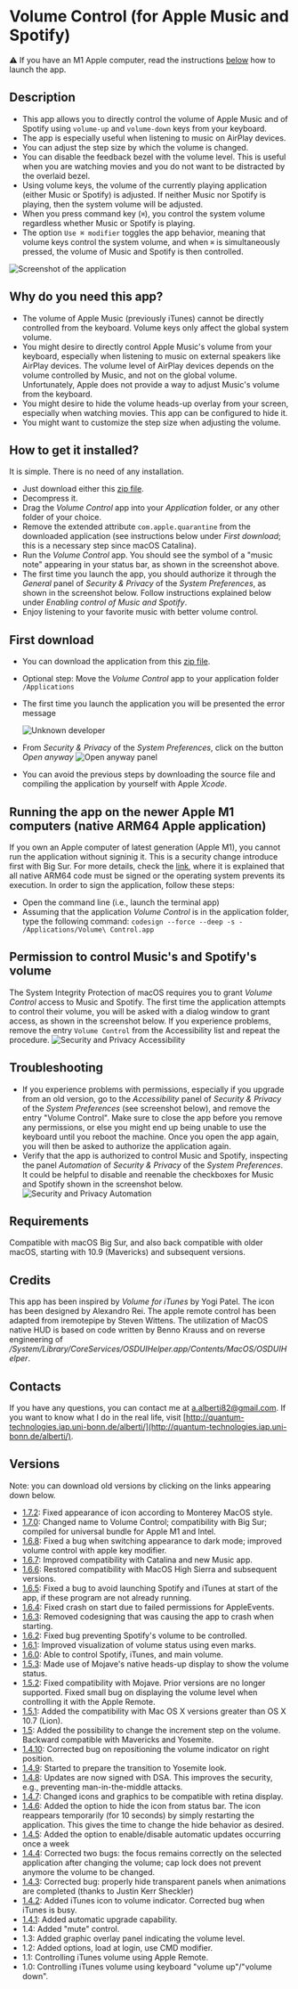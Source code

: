 Volume Control (for Apple Music and Spotify)
=====================

:warning: If you have an M1 Apple computer, read the instructions [below](#M1_note) how to launch the app.


Description
-----------

* This app allows you to directly control the volume of Apple Music and of Spotify using ``volume-up`` and ``volume-down`` keys from your keyboard.
* The app is especially useful when listening to music on AirPlay devices.
* You can adjust the step size by which the volume is changed.
* You can disable the feedback bezel with the volume level. This is useful when you are watching movies and you do not want to be distracted by the overlaid bezel.
* Using volume keys, the volume of the currently playing application (either Music or Spotify) is adjusted. If neither Music nor Spotify is playing, then the system volume will be adjusted.
* When you press command key (``⌘``), you control the system volume regardless whether Music or Spotify is playing.
* The option ``Use ⌘ modifier`` toggles the app behavior, meaning that volume keys control the system volume, and when ``⌘`` is simultaneously pressed, the volume of Music and Spotify is then controlled.

![Screenshot of the application](https://raw.githubusercontent.com/alberti42/Volume-Control/main/Images/screenshot.png)

Why do you need this app?
-------------------------

* The volume of Apple Music (previously iTunes) cannot be directly controlled from the keyboard. Volume keys only affect the global system volume.
* You might desire to directly control Apple Music's volume from your keyboard, especially when listening to music on external speakers like AirPlay devices. The volume level of AirPlay devices depends on the volume controlled by Music, and not on the global volume. Unfortunately, Apple does not provide a way to adjust Music's volume from the keyboard. 
* You might desire to hide the volume heads-up overlay from your screen, especially when watching movies. This app can be configured to hide it.
* You might want to customize the step size when adjusting the volume.

How to get it installed?
------------------------

It is simple. There is no need of any installation.

* Just download either this [zip file](https://raw.githubusercontent.com/alberti42/Volume-Control/main/Volume%20Control.zip).
* Decompress it.
* Drag the *Volume Control* app into your *Application* folder, or any other folder of your choice.
* Remove the extended attribute ``com.apple.quarantine`` from the downloaded application (see instructions below under *First download*; this is a necessary step since macOS Catalina).
* Run the *Volume Control* app. You should see the symbol of a "music note" appearing in your status bar, as shown in the screenshot above.
* The first time you launch the app, you should authorize it through the *General* panel of *Security & Privacy* of the *System Preferences*, as shown in the screenshot below. Follow instructions explained below under *Enabling control of Music and Spotify*.
* Enjoy listening to your favorite music with better volume control.

First download
--------------

<!--
* If you downloaded for the first time the app, you might encounter the error shown below.
	![Security and Privacy panel](https://raw.githubusercontent.com/alberti42/Volume-Control/main/Images/firstDownload.png)
* The error occurs because of the extended attribute ``com.apple.quarantine``, which is automatically applied by Apple on all applications downloaded from the internet, unless officially authorized by Apple itself.
* To remove the quarantine extended attribute, type from terminal:

	``sudo xattr -d com.apple.quarantine "/Applications/Volume Control.app"``
	
	For more information, check [StackExchange](https://superuser.com/questions/526920/how-to-remove-quarantine-from-file-permissions-in-os-x).
-->
* You can download the application from this [zip file](https://raw.githubusercontent.com/alberti42/Volume-Control/main/Volume%20Control.zip).
* Optional step: Move the *Volume Control* app to your application folder ``/Applications``
* The first time you launch the application you will be presented the error message

	![Unknown developer](https://raw.githubusercontent.com/alberti42/Volume-Control/main/Images/Unknown_developer.png)
* From *Security & Privacy* of the *System Preferences*, click on the button *Open anyway*
	![Open anyway panel](https://raw.githubusercontent.com/alberti42/Volume-Control/main/Images/Open_anyway_panel.png)
* You can avoid the previous steps by downloading the source file and compiling the application by yourself with Apple *Xcode*.

Running the app on the newer Apple M1 computers (native ARM64 Apple application)
--------------------------------------------------------------------------
<a name="M1_note"></a>

If you own an Apple computer of latest generation (Apple M1), you cannot run the application without signinig it. This is a security change introduce first with Big Sur. For more details, check the [link](https://wiki.lazarus.freepascal.org/Code_Signing_for_macOS), where it is explained that all native ARM64 code must be signed or the operating system prevents its execution. In order to sign the application, follow these steps:

* Open the command line (i.e., launch the terminal app)
* Assuming that the application *Volume Control* is in the application folder, type the following command:
	``codesign --force --deep -s - /Applications/Volume\ Control.app``


Permission to control Music's and Spotify's volume
--------------------------------------------------

The System Integrity Protection of macOS requires you to grant *Volume Control* access to Music and Spotify. The first time the application attempts to control their volume, you will be asked with a dialog window to grant access, as shown in the screenshot below. If you experience problems, remove the entry ``Volume Control`` from the Accessibility list and repeat the procedure.
![Security and Privacy Accessibility](https://raw.githubusercontent.com/alberti42/Volume-Control/main/Images/SecurityPrivacyAccessibility.png)

Troubleshooting
---------------

* If you experience problems with permissions, especially if you upgrade from an old version, go to the *Accessibility* panel of *Security & Privacy* of the *System Preferences* (see screenshot below), and remove the entry "Volume Control". Make sure to close the app before you remove any permissions, or else you might end up being unable to use the keyboard until you reboot the machine. Once you open the app again, you will then be asked to authorize the application again.
* Verify that the app is authorized to control Music and Spotify, inspecting the panel *Automation* of *Security & Privacy* of the *System Preferences*. It could be helpful to disable and reenable the checkboxes for Music and Spotify shown in the screenshot below.
	![Security and Privacy Automation](https://raw.githubusercontent.com/alberti42/Volume-Control/main/Images/SecurityPrivacyAutomation.png)

Requirements
------------

Compatible with macOS Big Sur, and also back compatible with older macOS, starting with 10.9 (Mavericks) and subsequent versions.

Credits
-------

This app has been inspired by *Volume for iTunes* by Yogi Patel. The icon has been designed by Alexandro Rei. The apple remote control has been adapted from iremotepipe by Steven Wittens. The utilization of MacOS native HUD is based on code written by Benno Krauss and on reverse engineering of */System/Library/CoreServices/OSDUIHelper.app/Contents/MacOS/OSDUIHelper*.

Contacts
--------

If you have any questions, you can contact me at a.alberti82@gmail.com. If you want to know what I do in the real life, visit [http://quantum-technologies.iap.uni-bonn.de/alberti/](http://quantum-technologies.iap.uni-bonn.de/alberti/).


Versions
--------

Note: you can download old versions by clicking on the links appearing down below.

* [1.7.2](http://quantum-technologies.iap.uni-bonn.de/alberti/iTunesVolumeControl/iTunesVolumeControl-v1.7.2.zip): Fixed appearance of icon according to Monterey MacOS style.
* [1.7.0](http://quantum-technologies.iap.uni-bonn.de/alberti/iTunesVolumeControl/iTunesVolumeControl-v1.7.0.zip): Changed name to Volume Control; compatibility with Big Sur; compiled for universal bundle for Apple M1 and Intel.
* [1.6.8](http://quantum-technologies.iap.uni-bonn.de/alberti/iTunesVolumeControl/iTunesVolumeControl-v1.6.8.zip): Fixed a bug when switching appearance to dark mode; improved volume control with apple key modifier.
* [1.6.7](http://quantum-technologies.iap.uni-bonn.de/alberti/iTunesVolumeControl/iTunesVolumeControl-v1.6.7.zip): Improved compatibility with Catalina and new Music app.
* [1.6.6](http://quantum-technologies.iap.uni-bonn.de/alberti/iTunesVolumeControl/iTunesVolumeControl-v1.6.6.zip): Restored compatibility with MacOS High Sierra and subsequent versions.
* [1.6.5](http://quantum-technologies.iap.uni-bonn.de/alberti/iTunesVolumeControl/iTunesVolumeControl-v1.6.5.zip): Fixed a bug to avoid launching Spotify and iTunes at start of the app, if these program are not already running.
* [1.6.4](http://quantum-technologies.iap.uni-bonn.de/alberti/iTunesVolumeControl/iTunesVolumeControl-v1.6.4.zip): Fixed crash on start due to failed permissions for AppleEvents.
* [1.6.3](http://quantum-technologies.iap.uni-bonn.de/alberti/iTunesVolumeControl/iTunesVolumeControl-v1.6.3.zip): Removed codesigning that was causing the app to crash when starting.
* [1.6.2](http://quantum-technologies.iap.uni-bonn.de/alberti/iTunesVolumeControl/iTunesVolumeControl-v1.6.2.zip): Fixed bug preventing Spotify's volume to be controlled.
* [1.6.1](http://quantum-technologies.iap.uni-bonn.de/alberti/iTunesVolumeControl/iTunesVolumeControl-v1.6.1.zip): Improved visualization of volume status using even marks.
* [1.6.0](http://quantum-technologies.iap.uni-bonn.de/alberti/iTunesVolumeControl/iTunesVolumeControl-v1.6.0.zip): Able to control Spotify, iTunes, and main volume.
* [1.5.3](http://quantum-technologies.iap.uni-bonn.de/alberti/iTunesVolumeControl/iTunesVolumeControl-v1.5.3.zip): Made use of Mojave's native heads-up display to show the volume status.
* [1.5.2](http://quantum-technologies.iap.uni-bonn.de/alberti/iTunesVolumeControl/iTunesVolumeControl-v1.5.2.zip): Fixed compatibility with Mojave. Prior versions are no longer supported. Fixed small bug on displaying the volume level when controlling it with the Apple Remote.
* [1.5.1](http://quantum-technologies.iap.uni-bonn.de/alberti/iTunesVolumeControl/iTunesVolumeControl-v1.5.1.zip): Added the compatibility with Mac OS X versions greater than OS X 10.7 (Lion).
* [1.5](http://quantum-technologies.iap.uni-bonn.de/alberti/iTunesVolumeControl/iTunesVolumeControl-v1.5.zip): Added the possibility to change the increment step on the volume. Backward compatible with Mavericks and Yosemite.
* [1.4.10](http://quantum-technologies.iap.uni-bonn.de/alberti/iTunesVolumeControl/iTunesVolumeControl-v1.4.10.zip): Corrected bug on repositioning the volume indicator on right position.
* [1.4.9](http://quantum-technologies.iap.uni-bonn.de/alberti/iTunesVolumeControl/iTunesVolumeControl-v1.4.9.zip): Started to prepare the transition to Yosemite look.
* [1.4.8](http://quantum-technologies.iap.uni-bonn.de/alberti/iTunesVolumeControl/iTunesVolumeControl-v1.4.8.zip): Updates are now signed with DSA. This improves the security, e.g., preventing man-in-the-middle attacks.
* [1.4.7](http://quantum-technologies.iap.uni-bonn.de/alberti/iTunesVolumeControl/iTunesVolumeControl-v1.4.7.zip): Changed icons and graphics to be compatible with retina display.
* [1.4.6](http://quantum-technologies.iap.uni-bonn.de/alberti/iTunesVolumeControl/iTunesVolumeControl-v1.4.6.zip): Added the option to hide the icon from status bar. The icon reappears temporarily (for 10 seconds) by simply restarting the application. This gives the time to change the hide behavior as desired.
* [1.4.5](http://quantum-technologies.iap.uni-bonn.de/alberti/iTunesVolumeControl/iTunesVolumeControl-v1.4.5.zip): Added the option to enable/disable automatic updates occurring once a week
* [1.4.4](http://quantum-technologies.iap.uni-bonn.de/alberti/iTunesVolumeControl/iTunesVolumeControl-v1.4.4.zip): Corrected two bugs: the focus remains correctly on the selected application after changing the volume; cap lock does not prevent anymore the volume to be changed.
* [1.4.3](http://quantum-technologies.iap.uni-bonn.de/alberti/iTunesVolumeControl/iTunesVolumeControl-v1.4.3.zip): Corrected bug: properly hide transparent panels when animations are completed (thanks to Justin Kerr Sheckler)
* [1.4.2](http://quantum-technologies.iap.uni-bonn.de/alberti/iTunesVolumeControl/iTunesVolumeControl-v1.4.2.zip): Added iTunes icon to volume indicator. Corrected bug when iTunes is busy.
* [1.4.1](http://quantum-technologies.iap.uni-bonn.de/alberti/iTunesVolumeControl/iTunesVolumeControl-v1.4.1.zip): Added automatic upgrade capability.
* 1.4: Added "mute" control.
* 1.3: Added graphic overlay panel indicating the volume level.
* 1.2: Added options, load at login, use CMD modifier.
* 1.1: Controlling iTunes volume using Apple Remote.
* 1.0: Controlling iTunes volume using keyboard "volume up"/"volume down".